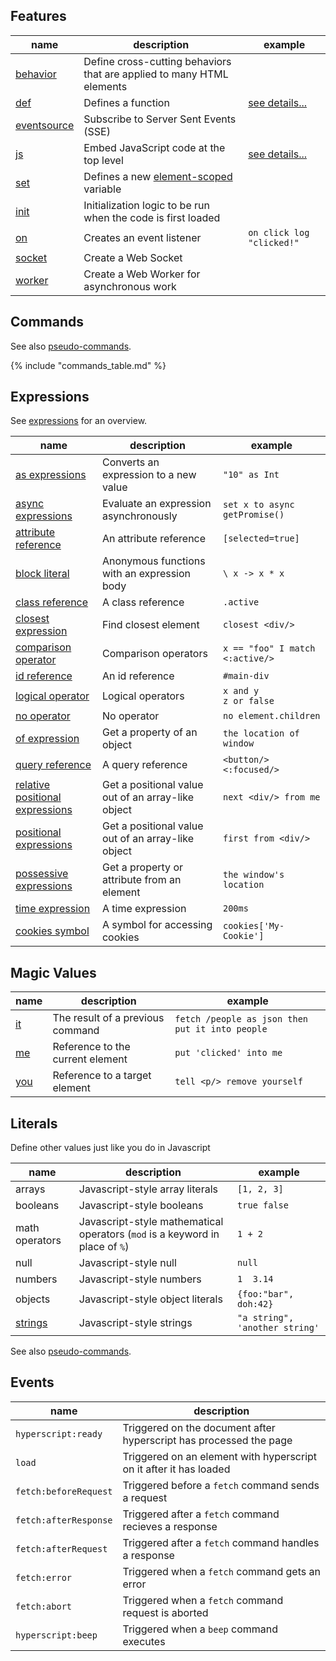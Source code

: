 
## Features

| name                                  | description                                                           | example                         |
|---------------------------------------|-----------------------------------------------------------------------|---------------------------------|
| [behavior](/features/behavior)        | Define cross-cutting behaviors that are applied to many HTML elements |                                 |
| [def](/features/def)                  | Defines a function                                                    | [see details...](/features/def) |
| [eventsource](/features/event-source) | Subscribe to Server Sent Events (SSE)                                 |                                 |
| [js](/features/js)                    | Embed JavaScript code at the top level                                | [see details...](/features/js)  |
| [set](/features/set)                  | Defines a new [element-scoped](/docs#names_and_scoping) variable      |                                 |
| [init](/features/init)                | Initialization logic to be run when the code is first loaded          |                                 |
| [on](/features/on)                    | Creates an event listener                                             | `on click log "clicked!"`       |
| [socket](/features/socket)            | Create a Web Socket                                                   |                                 |
| [worker](/features/worker)            | Create a Web Worker for asynchronous work                             |                                 |

## Commands

See also [pseudo-commands](/commands/pseudo-commands/).

{% include "commands_table.md" %}

## Expressions

See [expressions](/expressions) for an overview.

| name                                                                 | description                                        | example                         |
|----------------------------------------------------------------------|----------------------------------------------------|---------------------------------|
| [as expressions](/expressions/as)                                    | Converts an expression to a new value              | `"10" as Int`                   |
| [async expressions](/expressions/async)                              | Evaluate an expression asynchronously              | `set x to async getPromise()`   |
| [attribute reference](/expressions/attribute-ref)                    | An attribute reference                             | `[selected=true]`               |
| [block literal](/expressions/block-literal)                          | Anonymous functions with an expression body        | `\ x -> x * x`                  |
| [class reference](/expressions/class-reference)                      | A class reference                                  | `.active`                       |
| [closest expression](/expressions/closest)                           | Find closest element                               | `closest <div/>`                |
| [comparison operator](/expressions/comparison-operator)              | Comparison operators                               | `x == "foo" I match <:active/>` |
| [id reference](/expressions/id-reference)                            | An id reference                                    | `#main-div`                     |
| [logical operator](/expressions/logical-operator)                    | Logical operators                                  | `x and y`<br/>`z or false`      |
| [no operator](/expressions/no)                                       | No operator                                        | `no element.children`           |
| [of expression](/expressions/of)                                     | Get a property of an object                        | `the location of window`        |
| [query reference](/expressions/query-reference)                      | A query reference                                  | `<button/> <:focused/>`         |
| [relative positional expressions](/expressions/relative-positional/) | Get a positional value out of an array-like object | `next <div/> from me`           |
| [positional expressions](/expressions/positional)                    | Get a positional value out of an array-like object | `first from <div/>`             |
| [possessive expressions](/expressions/possessive)                    | Get a property or attribute from an element        | `the window's location`         |
| [time expression](/expressions/time-expression)                      | A time expression                                  | `200ms`                         |
| [cookies symbol](/expressions/cookies)                               | A symbol for accessing cookies                     | `cookies['My-Cookie']`          |

## Magic Values

| name                    | description                      | example                                         |
|-------------------------|----------------------------------|-------------------------------------------------|
| [it](/expressions/it)   | The result of a previous command | `fetch /people as json then put it into people` |
| [me](/expressions/me)   | Reference to the current element | `put 'clicked' into me`                         |
| [you](/expressions/you) | Reference to a target element    | `tell <p/> remove yourself`                     |

## Literals

Define other values just like you do in Javascript

| name                           | description                                                                  | example                        |
|--------------------------------|------------------------------------------------------------------------------|--------------------------------|
| arrays                         | Javascript-style array literals                                              | `[1, 2, 3]`                    |
| booleans                       | Javascript-style booleans                                                    | `true false`                   |
| math operators                 | Javascript-style mathematical operators (`mod` is a keyword in place of `%`) | `1 + 2`                        |
| null                           | Javascript-style null                                                        | `null`                         |
| numbers                        | Javascript-style numbers                                                     | `1  3.14`                      |
| objects                        | Javascript-style object literals                                             | `{foo:"bar", doh:42}`          |
| [strings](/expressions/string) | Javascript-style strings                                                     | `"a string", 'another string'` |


See also [pseudo-commands](/commands/pseudo-commands/).


## Events

| name                  | description                                                        |
|-----------------------|--------------------------------------------------------------------|
| `hyperscript:ready`   | Triggered on the document after hyperscript has processed the page |
| `load`                | Triggered on an element with hyperscript on it after it has loaded |
| `fetch:beforeRequest` | Triggered before a `fetch` command sends a request                 |
| `fetch:afterResponse` | Triggered after a `fetch` command recieves a response              |
| `fetch:afterRequest`  | Triggered after a `fetch` command handles a response               |
| `fetch:error`         | Triggered when a `fetch` command gets an error                     |
| `fetch:abort`         | Triggered when a `fetch` command request is aborted                |
| `hyperscript:beep`    | Triggered when a `beep` command executes                           |
